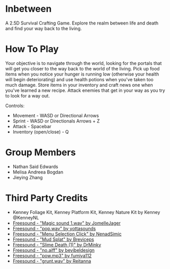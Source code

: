 # Inbetween

A 2.5D Survival Crafting Game. Explore the realm between life and death and find your way back to the living.

# How To Play

Your objective is to navigate through the world, looking for the portals that will get you closer to the way back to the world of the living. Pick up food items when you notice your hunger is running low (otherwise your health will begin deteriorating) and use health potions when you've taken too much damage. Store items in your inventory and craft news one when you've learned a new recipe. Attack enemies that get in your way as you try to look for a way out.

Controls:

- Movement - WASD or Directional Arrows
- Sprint - WASD or Directionals Arrows + Z
- Attack - Spacebar
- Inventory (open/close) - Q

# Group Members

- Nathan Said Edwards
- Melisa Andreea Bogdan
- Jieying Zhang

# Third Party Credits

* Kenney Foliage Kit, Kenney Platform Kit, Kenney Nature Kit by Kenney @KenneyNL
* [Freesound - &#34;Magic sound 1.wav&#34; by JomelleJager](https://freesound.org/people/JomelleJager/sounds/252681/)
* [Freesound - &#34;pop.wav&#34; by yottasounds](https://freesound.org/people/yottasounds/sounds/176727/)
* [Freesound - &#34;Menu Selection Click&#34; by NenadSimic](https://freesound.org/people/NenadSimic/sounds/171697/)
* [Freesound - &#34;Mud Splat&#34; by Breviceps](https://freesound.org/people/Breviceps/sounds/445109/)
* [Freesound - &#34;Slime Death (1)&#34; by DrMinky](https://freesound.org/people/DrMinky/sounds/167074/)
* [Freesound - &#34;no.aiff&#34; by bevibeldesign](https://freesound.org/people/bevibeldesign/sounds/315937/)
* [Freesound - &#34;pow.mp3&#34; by fumiya112](https://freesound.org/people/fumiya112/sounds/144320/)
* [Freesound - &#34;grunt.wav&#34; by Reitanna](https://freesound.org/people/Reitanna/sounds/242623/)
